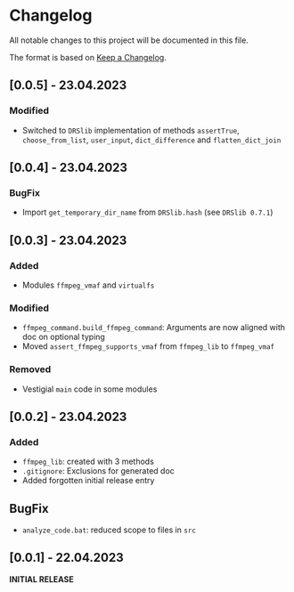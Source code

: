 # Changelog

All notable changes to this project will be documented in this file.

The format is based on [Keep a Changelog](https://keepachangelog.com/en/1.0.0/).

<!-- As much as possible use subsections: Added, Removed, Modified, BugFix -->

## [0.0.5] - 23.04.2023

### Modified

- Switched to `DRSlib` implementation of methods `assertTrue`, `choose_from_list`, `user_input`, `dict_difference` and `flatten_dict_join`

## [0.0.4] - 23.04.2023

### BugFix

- Import `get_temporary_dir_name` from `DRSlib.hash` (see `DRSlib 0.7.1`)

## [0.0.3] - 23.04.2023

### Added

- Modules `ffmpeg_vmaf` and `virtualfs`

### Modified

- `ffmpeg_command.build_ffmpeg_command`: Arguments are now aligned with doc on optional typing
- Moved `assert_ffmpeg_supports_vmaf` from `ffmpeg_lib` to `ffmpeg_vmaf`

### Removed

- Vestigial `main` code in some modules

## [0.0.2] - 23.04.2023

### Added

- `ffmpeg_lib`: created with 3 methods
- `.gitignore`: Exclusions for generated doc
- Added forgotten initial release entry

## BugFix

- `analyze_code.bat`: reduced scope to files in ``src``

## [0.0.1] - 22.04.2023

__INITIAL RELEASE__